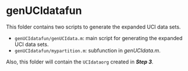 # genUCIdatafun
This folder contains two scripts to generate the expanded UCI data sets.
- `genUCIdatafun/genUCIdata.m`: main script for generating the expanded UCI data sets.
- `genUCIdatafun/mypartition.m`: subfunction in *genUCIdata.m*.

Also, this folder will contain the `UCIdataorg` created in ***Step 3***.
